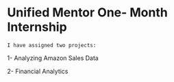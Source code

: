 # Unified Mentor One- Month Internship 
	I have assigned two projects:
  1-	Analyzing Amazon Sales Data

  2-	Financial Analytics
